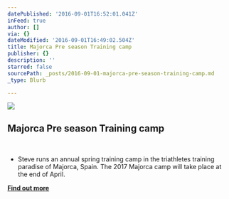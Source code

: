 ```yaml
---
datePublished: '2016-09-01T16:52:01.041Z'
inFeed: true
author: []
via: {}
dateModified: '2016-09-01T16:49:02.504Z'
title: Majorca Pre season Training camp​
publisher: {}
description: ''
starred: false
sourcePath: _posts/2016-09-01-majorca-pre-season-training-camp.md
_type: Blurb

---
```

![](https://the-grid-user-content.s3-us-west-2.amazonaws.com/5363d3ac-bf8d-428f-bdde-265e33707e08.jpg)

## Majorca Pre season Training camp  
​

* Steve runs an annual spring training camp in the triathletes training paradise of Majorca, Spain. The 2017 Majorca camp will take place at the end of April.

**[Find out more][0]**

[0]: http://sltcmajorcacamp.weebly.com/